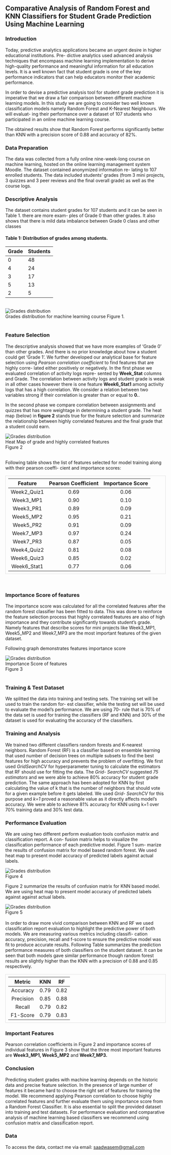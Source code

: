 ## Comparative Analysis of Random Forest and KNN Classifiers for Student Grade Prediction Using Machine Learning

### Introduction
Today, predictive analytics applications became an urgent desire in higher educational institutions. Pre-
dictive analytics used advanced analysis techniques that encompass machine learning implementation
to derive high-quality performance and meaningful information for all education levels. It is a well
known fact that student grade is one of the key performance indicators that can help educators monitor
their academic performance.

In order to devise a predictive analysis tool for student grade prediction it is imperative that we draw a
fair comparison between different machine learning models. In this study we are going to consider two
well known classification models namely Random Forest and K-Nearest Neighbours. We will evaluat-
ing their performance over a dataset of 107 students who participated in an online machine learning
course.

The obtained results show that Random Forest performs significantly better than KNN with a precision
score of 0.88 and accuracy of 82%.

### Data Preparation
The data was collected from a fully online nine-week-long course on machine learning, hosted
on the online learning management system Moodle. The dataset contained anonymized information re-
lating to 107 enrolled students. The data included students’ grades (from 3 mini projects, 3 quizzes and
3 peer reviews and the final overall grade) as well as the course logs.

### Descriptive Analysis
The dataset contains student grades for 107 students and it can be seen in Table 1. there are more exam-
ples of Grade 0 than other grades. It also shows that there is mild data imbalance between Grade 0 class
and other classes

#### Table 1: Distribution of grades among students.
| Grade | Students |
|-------|----------|
|   0   |    48    |
|   4   |    24    |
|   3   |    17    |
|   5   |    13    |
|   2   |     5    |

 

<br  />
<img alt="Grades distribution" src="images/grades-distribution.png">

<figcaption>Grades distribution for machine learning course Figure 1.</figcaption>


<br />

### Feature Selection
The descriptive analysis showed that we have more examples of ‘Grade 0’ than other grades. And there
is no prior knowledge about how a student could get ‘Grade 1’. We further developed our analytical
base for feature selection using _Pearson correlation coefficient_ to find features that are highly corre-
lated either positively or negatively. In the first phase we evaluated correlation of activity logs repre-
sented by **Week_Stat** columns and Grade. The correlation between activity logs and student grade is
weak in all other cases however there is one feature **Week6_Stat1** among activity logs that has a high
correlation. We consider a relation between two variables strong if their correlation is greater than or
equal to **0.**.

In the second phase we compare correlation between assignments and quizzes that has more weightage
in determining a student grade. The heat map (below) in **figure 2** stands true for the feature selection
and summarize the relationship between highly correlated features and the final grade that a student
could earn.


<img style="background-color: #fff;" alt="Grades distribution" src="images/correlation-matrix-heatmap.png">

<figcaption>Heat Map of grade and highly correlated features</figcaption>
<figcaption>Figure 2</figcaption>
<br />

Following table shows the list of features selected for model training along with their pearson coeffi-
cient and importance scores:

<table style="border: 1px solid #ddd;
            text-align: center;
            padding: 8px;">
    <thead>
        <tr>
            <th>Feature</th>
            <th>Pearson Coefficient</th>
            <th>Importance Score</th>
        </tr>
    </thead>
    <tbody>
        <tr>
            <td>Week2_Quiz1</td>
            <td>0.69</td>
            <td>0.06</td>
        </tr>
        <tr>
            <td>Week3_MP1</td>
            <td>0.90</td>
            <td>0.10</td>
        </tr>
        <tr>
            <td>Week3_PR1</td>
            <td>0.89</td>
            <td>0.09</td>
        </tr>
        <tr>
            <td>Week5_MP2</td>
            <td>0.95</td>
            <td>0.21</td>
        </tr>
        <tr>
            <td>Week5_PR2</td>
            <td>0.91</td>
            <td>0.09</td>
        </tr>
        <tr>
            <td>Week7_MP3</td>
            <td>0.97</td>
            <td>0.24</td>
        </tr>
        <tr>
            <td>Week7_PR3</td>
            <td>0.87</td>
            <td>0.05</td>
        </tr>
        <tr>
            <td>Week4_Quiz2</td>
            <td>0.81</td>
            <td>0.08</td>
        </tr>
        <tr>
            <td>Week6_Quiz3</td>
            <td>0.85</td>
            <td>0.02</td>
        </tr>
        <tr>
            <td>Week6_Stat1</td>
            <td>0.77</td>
            <td>0.06</td>
        </tr>
    </tbody>
</table>
<br />

### Importance Score of features
The importance score was calculated for all the correlated features after the random forest classifier has been fitted to data. This was done to reinforce the feature selection process that highly correlated features are also of high importance and they contribute significantly towards student’s grade. Namely features that describe scores for mini projects like Week3_MP1, Week5_MP2 and Week7_MP3 are the most important features of the given dataset.

Following graph demonstrates features importance score


<img style="background-color: #fff;" alt="Grades distribution" src="images/features-importance.png">

<figcaption>Importance Score of features</figcaption>
<figcaption>Figure 3</figcaption>
<br />

### Training & Test Dataset
We splitted the data into training and testing sets. The training set will be used to train the random for-
est classifier, while the testing set will be used to evaluate the model’s performance. We are using 70-
rule that is 70% of the data set is used for training the classifiers (RF and KNN) and 30% of the dataset
is used for evaluating the accuracy of the classifiers.

### Training and Analysis
We trained two different classifiers random forests and K-nearest neighbors. Random Forest (RF) is a
classifier based on ensemble learning that used number of decision trees on multiple subsets to find the best features for high accuracy and prevents the problem of overfitting. We first used _GridSearchCV_ for hyperparameter tuning to calculate the estimators that RF should use for fitting the data. The _Grid-
SearchCV_ suggested _75 estimators_ and we were able to achieve 80% accuracy for student grade prediction. The same approach has been adopted for KNN by first calculating the value of k that is the
number of neighbors that should vote for a given example before it gets labeled. We used _Grid-
SearchCV_ for this purpose and _k=1_ proved a reasonable value as it directly affects model’s accuracy. We were able to achieve 81% accuracy for KNN using k=1 over 70% training data and 30% test data.


### Performance Evaluation
We are using two different perform evaluation tools confusion matrix and classification report. A con-
fusion matrix helps to visualize the classification performance of each predictive model. Figure 1 sum-
marize the results of confusion matrix for model based random forest. We used heat map to present
model accuracy of predicted labels against actual labels.

<img style="background-color: #fff;" alt="Grades distribution" src="images/heatmap-cm-rf.png">

<figcaption>Figure 4</figcaption>

Figure 2 summarize the results of confusion matrix for KNN based model. We are using heat map to
present model accuracy of predicted labels against against actual labels.

<img style="background-color: #fff;" alt="Grades distribution" src="images/heatmap-knn-cm.png">

<figcaption>Figure 5</figcaption>

<br />
In order to draw more vivid comparison between KNN and RF we used classification report evaluation
to highlight the predictive power of both models. We are measuring various metrics including classifi-
cation accuracy, precision, recall and f-score to ensure the predictive model was fit to produce accurate results. Following Table summarizes the prediction performance measures of both classifiers on the student dataset. It can be seen that both models gave similar performance though random forest results are slightly higher than the KNN with a precision of 0.88 and 0.85 respectively.

<table style="border: 1px solid #ddd;
            text-align: center;
            padding: 8px;">
    <thead>
        <tr>
            <th>Metric</th>
            <th>KNN</th>
            <th>RF</th>
        </tr>
    </thead>
    <tbody>
        <tr>
            <td>Accuracy</td>
            <td>0.79</td>
            <td>0.82</td>
        </tr>
        <tr>
            <td>Precision</td>
            <td>0.85</td>
            <td>0.88</td>
        </tr>
        <tr>
            <td>Recall</td>
            <td>0.79</td>
            <td>0.82</td>
        </tr>
        <tr>
            <td>F1-Score</td>
            <td>0.79</td>
            <td>0.83</td>
        </tr>
    </tbody>
</table>

### Important Features
Pearson correlation coefficients in Figure 2 and importance scores of individual features in Figure 3
show that the three most important features are **Week3_MP1, Week5_MP2** and **Week7_MP3.**

### Conclusion
Predicting student grades with machine learning depends on the historic data and precise feature selection. In the presence of large number of features it became hard to choose the right set of features for training the model. We recommend applying Pearson correlation to choose highly correlated features and further evaluate them using importance score from a Random Forest Classifier. It is also essential to split the provided dataset into training and test datasets. For performance evaluation and comparative analysis of machine learning based classifiers we recommend using confusion matrix and classification
report.

### Data
To access the data, contact me via email: saadwasem@gmail.com
